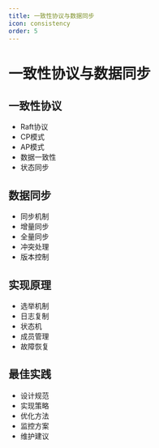 ```yaml
---
title: 一致性协议与数据同步
icon: consistency
order: 5
---
```


# 一致性协议与数据同步

## 一致性协议
- Raft协议
- CP模式
- AP模式
- 数据一致性
- 状态同步

## 数据同步
- 同步机制
- 增量同步
- 全量同步
- 冲突处理
- 版本控制

## 实现原理
- 选举机制
- 日志复制
- 状态机
- 成员管理
- 故障恢复

## 最佳实践
- 设计规范
- 实现策略
- 优化方法
- 监控方案
- 维护建议
